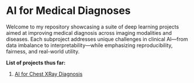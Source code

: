 # AI for Medical Diagnoses

Welcome to my repository showcasing a suite of deep learning projects aimed at improving medical diagnosis across imaging modalities and diseases. Each subproject addresses unique challenges in clinical AI—from data imbalance to interpretability—while emphasizing reproducibility, fairness, and real-world utility.

**List of projects thus far:**
1. [AI for Chest XRay Diagnosis](https://github.com/francktchafa/AI-for-Medical-Diagnoses/tree/main/AI%20for%20Chest%20XRay%20Diagnosis)

